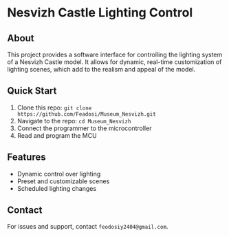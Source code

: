 # Nesvizh Castle Lighting Control

## About
This project provides a software interface for controlling the lighting system of a Nesvizh Castle model. It allows for dynamic, real-time customization of lighting scenes, which add to the realism and appeal of the model.

## Quick Start
1. Clone this repo: `git clone https://github.com/Feadosi/Museum_Nesvizh.git`
2. Navigate to the repo: `cd Museum_Nesvizh`
3. Connect the programmer to the microcontroller
4. Read and program the MCU

## Features
- Dynamic control over lighting
- Preset and customizable scenes
- Scheduled lighting changes

## Contact
For issues and support, contact `feodosiy2404@gmail.com`.
